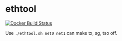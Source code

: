 # ethtool
[![Docker Build Status](https://img.shields.io/docker/build/sdnvortex/ethtool.svg)](https://hub.docker.com/r/sdnvortex/ethtool/)

Use `./ethtool.sh net0 net1` can make tx, sg, tso off.
